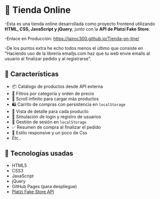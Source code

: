 # 🛒 Tienda Online

-Esta es una tienda online desarrollada como proyecto frontend utilizando **HTML, CSS, JavaScript y jQuery**, junto con la **API de Platzi Fake Store**.

-Enlace en Producción: https://jairoc300.github.io/Tienda-on-line/

-De los puntos extra he echo todos menos el último que consiste en "Haciendo uso de la librería emailjs.com haz que tu web envíe emails al usuario al finalizar pedido y al registrarse". 

## 🧩 Características

- 📦 Catálogo de productos desde API externa
- 🔎 Filtros por categoría y orden de precio
- 🔁 Scroll infinito para cargar más productos
- 🛍️ Carrito de compras con persistencia en `localStorage`
- 🧾 Vista de detalle para cada producto
- 👤 Simulación de login y registro de usuarios
- 🧠 Gestión de sesión en `localStorage`
- ✅ Resumen de compra al finalizar el pedido
- 📱 Estilo responsive y un poco de Css
- Etc..


## 🚀 Tecnologías usadas

- HTML5
- CSS3
- JavaScript 
- jQuery
- GitHub Pages (para despliegue)
- [Platzi Fake Store API](https://fakeapi.platzi.com)
